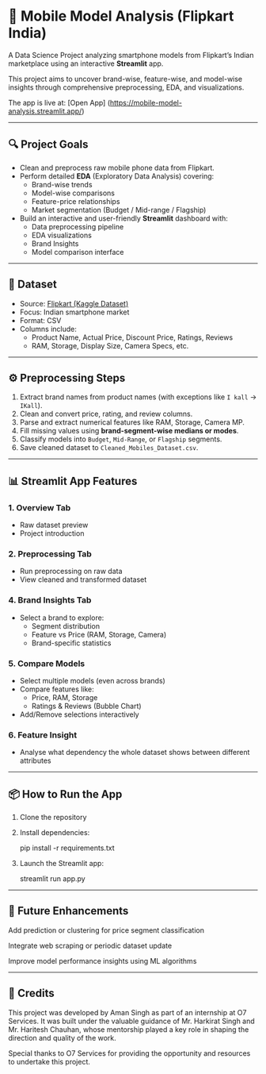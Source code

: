 # 📱 Mobile Model Analysis (Flipkart India)  
A Data Science Project analyzing smartphone models from Flipkart’s Indian marketplace using an interactive **Streamlit** app.  

This project aims to uncover brand-wise, feature-wise, and model-wise insights through comprehensive preprocessing, EDA, and visualizations.

The app is live at: [Open App] (https://mobile-model-analysis.streamlit.app/)

---

## 🔍 Project Goals

- Clean and preprocess raw mobile phone data from Flipkart.
- Perform detailed **EDA** (Exploratory Data Analysis) covering:
  - Brand-wise trends
  - Model-wise comparisons
  - Feature-price relationships
  - Market segmentation (Budget / Mid-range / Flagship)
- Build an interactive and user-friendly **Streamlit** dashboard with:
  - Data preprocessing pipeline
  - EDA visualizations
  - Brand Insights
  - Model comparison interface

---

## 📁 Dataset

- Source: [Flipkart (Kaggle Dataset)](https://www.kaggle.com/datasets/mrmars1010/filpkart-mobiles)
- Focus: Indian smartphone market
- Format: CSV
- Columns include:
  - Product Name, Actual Price, Discount Price, Ratings, Reviews
  - RAM, Storage, Display Size, Camera Specs, etc.

---

## ⚙️ Preprocessing Steps

1. Extract brand names from product names (with exceptions like `I kall` → `IKall`).
2. Clean and convert price, rating, and review columns.
3. Parse and extract numerical features like RAM, Storage, Camera MP.
4. Fill missing values using **brand-segment-wise medians or modes**.
5. Classify models into `Budget`, `Mid-Range`, or `Flagship` segments.
6. Save cleaned dataset to `Cleaned_Mobiles_Dataset.csv`.

---

## 📊 Streamlit App Features

### 1. **Overview Tab**
- Raw dataset preview  
- Project introduction  

### 2. **Preprocessing Tab**
- Run preprocessing on raw data  
- View cleaned and transformed dataset  

### 4. **Brand Insights Tab**
- Select a brand to explore:
  - Segment distribution
  - Feature vs Price (RAM, Storage, Camera)
  - Brand-specific statistics

### 5. **Compare Models**
- Select multiple models (even across brands)  
- Compare features like:
  - Price, RAM, Storage
  - Ratings & Reviews (Bubble Chart)
- Add/Remove selections interactively

### 6. **Feature Insight**
- Analyse what dependency the whole dataset shows between different attributes

---

## 📦 How to Run the App

1. Clone the repository  
2. Install dependencies:

    pip install -r requirements.txt
3.  Launch the Streamlit app:

    streamlit run app.py

---
## 📌 Future Enhancements
Add prediction or clustering for price segment classification

Integrate web scraping or periodic dataset update

Improve model performance insights using ML algorithms

---

## 🤝 Credits
This project was developed by Aman Singh as part of an internship at O7 Services.
It was built under the valuable guidance of Mr. Harkirat Singh and Mr. Haritesh Chauhan, whose mentorship played a key role in shaping the direction and quality of the work.

Special thanks to O7 Services for providing the opportunity and resources to undertake this project.